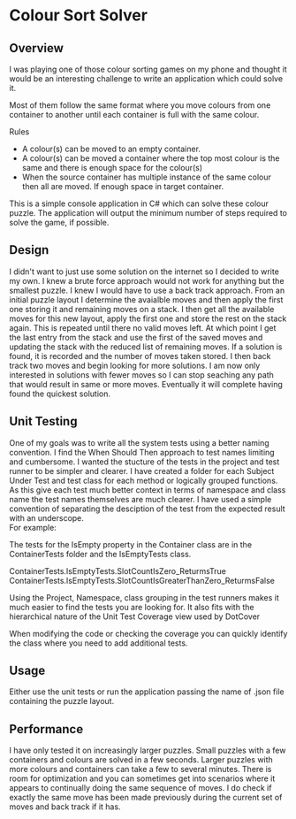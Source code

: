 # Colour Sort Solver

## Overview

I was playing one of those colour sorting games on my phone and thought it would be an interesting challenge to write an application which could solve it.

Most of them follow the same format where you move colours from one container to another until each container is full with the same colour.  

Rules
- A colour(s) can be moved to an empty container.
- A colour(s) can be moved a container where the top most colour is the same and there is enough space for the colour(s)
- When the source container has multiple instance of the same colour then all are moved. If enough space in target container.

This is a simple console application in C# which can solve these colour puzzle.  The application will output the minimum number of steps required to solve the game, if possible.

## Design
I didn't want to just use some solution on the internet so I decided to write my own.  I knew a brute force approach would not work for anything but the smallest puzzle.  I knew I would have to use a back track approach.
From an initial puzzle layout I determine the avaialble moves and then apply the first one storing it and remaining moves on a stack. I then get all the available moves for this new layout, apply the first one and store the rest on the stack again. This is repeated until there no valid moves left. At which point I get the last entry from the stack and use the first of the saved moves and updating the stack with the reduced list of remaining moves.
If a solution is found, it is recorded and the number of moves taken stored.  I then back track two moves and begin looking for more solutions.  I am now only interested in solutions with fewer moves so I can stop seaching any path that would result in same or more moves. Eventually it will complete having found the quickest solution.

## Unit Testing
One of my goals was to write all the system tests using a better naming convention.  I find the When Should Then approach to test names limiting and cumbersome. I wanted the stucture of the tests in the project and test runner to be simpler and clearer. I have created a folder for each Subject Under Test and test class for each method or logically grouped functions. As this give each test much better context in terms of namespace and class name the test names themselves are much clearer. I have used a simple convention of separating the desciption of the test from the expected result with an underscope.  
For example:

The tests for the IsEmpty property in the Container class are in the ContainerTests folder and the IsEmptyTests class. 

ContainerTests.IsEmptyTests.SlotCountIsZero_ReturmsTrue
ContainerTests.IsEmptyTests.SlotCountIsGreaterThanZero_ReturmsFalse

Using the Project, Namespace, class grouping in the test runners makes it much easier to find the tests you are looking for.  It also fits with the hierarchical nature of the Unit Test Coverage view used by DotCover

When modifying the code or checking the coverage you can quickly identify the class where you need to add additional tests.


## Usage
Either use the unit tests or run the application passing the name of .json file containing the puzzle layout.

## Performance
I have only tested it on increasingly larger puzzles. Small puzzles with a few containers and colours are solved in a few seconds.  Larger puzzles with more colours and containers can take a few to several minutes.  There is room for optimization and you can sometimes get into scenarios where it appears to continually doing the same sequence of moves.  I do check if exactly the same move has been made previously during the current set of moves and back track if it has.
